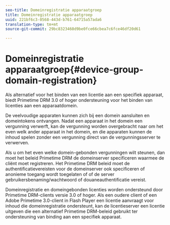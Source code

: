 ```yaml
---
seo-title: Domeinregistratie apparaatgroep
title: Domeinregistratie apparaatgroep
uuid: 221bf6c3-0568-443d-b761-64715a57ada6
translation-type: tm+mt
source-git-commit: 29bc8323460d9be0fce66cbea7c6fce46df20d61

---
```



# Domeinregistratie apparaatgroep{#device-group-domain-registration}

Als alternatief voor het binden van een licentie aan een specifiek apparaat, biedt Primetime DRM 3.0 of hoger ondersteuning voor het binden van licenties aan een apparaatdomein.

De veelvoudige apparaten kunnen zich bij een domein aansluiten en domeintokens ontvangen. Nadat een apparaat in het domein een vergunning verwerft, kan de vergunning worden overgebracht naar om het even welk ander apparaat in het domein, en die apparaten kunnen de inhoud spelen zonder een vergunning direct van de vergunningsserver te verwerven.

Als u om het even welke domein-gebonden vergunningen wilt steunen, dan moet het beleid Primetime DRM de domeinserver specificeren waarmee de cliënt moet registreren. Het Primetime DRM beleid moet de authentificatievereisten voor de domeinserver ook specificeren of anonieme toegang wordt toegelaten of of de server gebruikersbenaming/wachtwoord of douaneauthentificatie vereist.

Domeinregistratie en domeingebonden licenties worden ondersteund door Primetime DRM-clients versie 3.0 of hoger. Als een oudere client of een Adobe Primetime 3.0-client in Flash Player een licentie aanvraagt voor inhoud die domeinregistratie ondersteunt, kan de licentieserver een licentie uitgeven die een alternatief Primetime DRM-beleid gebruikt ter ondersteuning van binding aan een specifiek apparaat.

